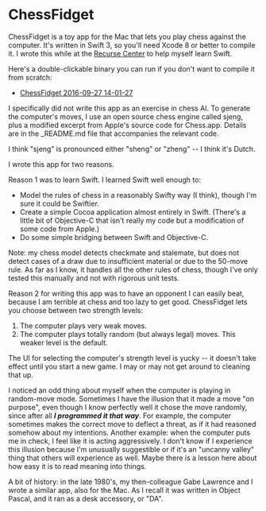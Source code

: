 # ChessFidget

ChessFidget is a toy app for the Mac that lets you play chess against the computer.  It's written in Swift 3, so you'll need Xcode 8 or better to compile it.  I wrote this while at the [Recurse Center](https://www.recurse.com/) to help myself learn Swift.

Here's a double-clickable binary you can run if you don't want to compile it from scratch:

- [ChessFidget 2016-09-27 14-01-27](https://github.com/aglee/ChessFidget/files/496365/ChessFidget.2016-09-27.14-01-27.zip)

I specifically did not write this app as an exercise in chess AI.  To generate the computer's moves, I use an open source chess engine called sjeng, plus a modified excerpt from Apple's source code for Chess.app.  Details are in the _README.md file that accompanies the relevant code.

I think "sjeng" is pronounced either "sheng" or "zheng" -- I think it's Dutch.

I wrote this app for two reasons.

Reason 1 was to learn Swift.  I learned Swift well enough to:

- Model the rules of chess in a reasonably Swifty way (I think), though I'm sure it could be Swiftier.
- Create a simple Cocoa application almost entirely in Swift.  (There's a little bit of Objective-C that isn't really my code but a modification of some code from Apple.)
- Do some simple bridging between Swift and Objective-C.

Note: my chess model detects checkmate and stalemate, but does not detect cases of a draw due to insufficient material or due to the 50-move rule.  As far as I know, it handles all the other rules of chess, though I've only tested this manually and not with rigorous unit tests.

Reason 2 for writing this app was to have an opponent I can easily beat, because I am terrible at chess and too lazy to get good.  ChessFidget lets you choose between two strength levels:

1. The computer plays very weak moves.
2. The computer plays totally random (but always legal) moves.  This weaker level is the default.

The UI for selecting the computer's strength level is yucky -- it doesn't take effect until you start a new game.  I may or may not get around to cleaning that up.

I noticed an odd thing about myself when the computer is playing in random-move mode.  Sometimes I have the illusion that it made a move "on purpose", even though I know perfectly well it chose the move randomly, since after all ***I programmed it that way***.  For example, the computer sometimes makes the correct move to deflect a threat, as if it had reasoned somehow about my intentions.  Another example: when the computer puts me in check, I feel like it is acting aggressively.  I don't know if I experience this illusion because I'm unusually suggestible or if it's an "uncanny valley" thing that others will experience as well.  Maybe there is a lesson here about how easy it is to read meaning into things.

A bit of history: in the late 1980's, my then-colleague Gabe Lawrence and I wrote a similar app, also for the Mac.  As I recall it was written in Object Pascal, and it ran as a desk accessory, or "DA".

